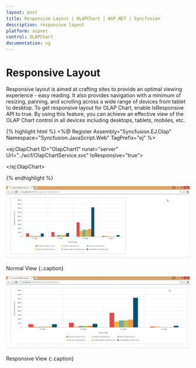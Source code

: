 ```yaml
---
layout: post
title: Responsive Layout | OLAPChart | ASP.NET | Syncfusion
description: responsive layout
platform: aspnet
control: OLAPChart
documentation: ug
---
```


# Responsive Layout

Responsive layout is aimed at crafting sites to provide an optimal viewing experience - easy reading. It also provides navigation with a minimum of resizing, panning, and scrolling across a wide range of devices from tablet to desktop. To get responsive layout for OLAP Chart, enable IsResponsive API to true. By using this feature, you can achieve an effective view of the OLAP Chart control in all devices including desktops, tablets, mobiles, etc. 

{% highlight html %}
<%@ Register Assembly="Syncfusion.EJ.Olap" Namespace="Syncfusion.JavaScript.Web" TagPrefix="ej" %>

<ej:OlapChart ID="OlapChart1" runat="server" Url="../wcf/OlapChartService.svc" IsResponsive="true">

<CommonSeriesOptions Tooltip-Visible="true"/>

<ClientSideEvents Load="loadTheme" />

</ej:OlapChart>

{% endhighlight %}

![](Responsive-Layout_images/Responsive-Layout_img1.png) 

Normal View
{:.caption}

![](Responsive-Layout_images/Responsive-Layout_img2.png) 

Responsive View
{:.caption}